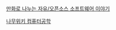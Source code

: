 [만화로 나누는 자유/오픈소스 소프트웨어 이야기](https://joone.net/)

[나무위키 컴퓨터공학](https://namu.wiki/w/%EC%BB%B4%ED%93%A8%ED%84%B0%EA%B3%B5%ED%95%99)
